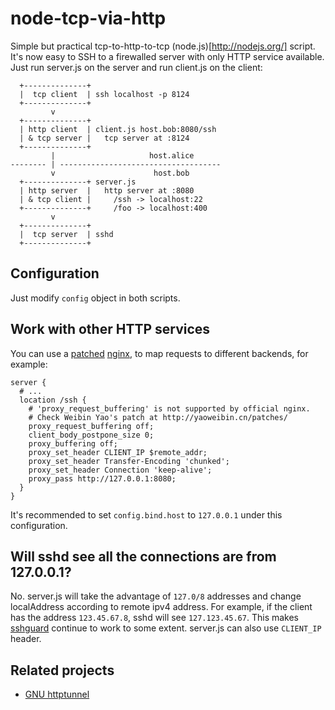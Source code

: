node-tcp-via-http
=================

Simple but practical tcp-to-http-to-tcp (node.js)[http://nodejs.org/] script.
It's now easy to SSH to a firewalled server with only HTTP service available.
Just run server.js on the server and run client.js on the client:

      +--------------+
      |  tcp client  | ssh localhost -p 8124
      +--------------+
             v
      +--------------+
      | http client  | client.js host.bob:8080/ssh
      | & tcp server |   tcp server at :8124
      +--------------+
             |                     host.alice
    -------- | ------------------------------------
             v                      host.bob
      +--------------+ server.js
      | http server  |   http server at :8080
      | & tcp client |     /ssh -> localhost:22
      +--------------+     /foo -> localhost:400
             v
      +--------------+
      |  tcp server  | sshd
      +--------------+

Configuration
-------------
Just modify `config` object in both scripts.


Work with other HTTP services
-----------------------------
You can use a [patched](http://yaoweibin.cn/patches/) [nginx](https://github.com/quark-zju/nginx/tree/req-no-buffer), to map requests to different backends, for example:

    server {
      # ...
      location /ssh {
        # 'proxy_request_buffering' is not supported by official nginx.
        # Check Weibin Yao's patch at http://yaoweibin.cn/patches/
        proxy_request_buffering off;
        client_body_postpone_size 0;
        proxy_buffering off;
        proxy_set_header CLIENT_IP $remote_addr;
        proxy_set_header Transfer-Encoding 'chunked';
        proxy_set_header Connection 'keep-alive';
        proxy_pass http://127.0.0.1:8080;
      }
    }

It's recommended to set `config.bind.host` to `127.0.0.1` under this configuration.

Will sshd see all the connections are from 127.0.0.1?
-----------------------------------------------------
No. server.js will take the advantage of `127.0/8` addresses and change localAddress according to remote ipv4 address.
For example, if the client has the address `123.45.67.8`, sshd will see `127.123.45.67`. This makes [sshguard](https://github.com/schmurfy/sshguard) continue to work to some extent.
server.js can also use `CLIENT_IP` header.

Related projects
----------------
* [GNU httptunnel](http://www.nocrew.org/software/httptunnel.html)

